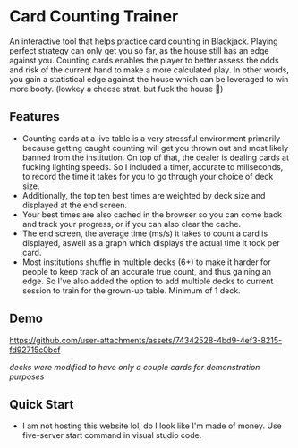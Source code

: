 # Card Counting Trainer
An interactive tool that helps practice card counting in Blackjack. Playing perfect strategy can only get you so far, as the house still has an edge against you. Counting cards enables the player to better assess the odds and risk of the current hand to make a more calculated play. In other words, you gain a statistical edge against the house which can be leveraged to win more booty. (lowkey a cheese strat, but fuck the house 🖕)
## Features
- Counting cards at a live table is a very stressful environment primarily because getting caught counting will get you thrown out and most likely banned from the institution. On top of that, the dealer is dealing cards at fucking lighting speeds. So I included a timer, accurate to miliseconds, to record the time it takes for you to go through your choice of deck size.
- Additionally, the top ten best times are weighted by deck size and displayed at the end screen. 
- Your best times are also cached in the browser so you can come back and track your progress, or if you can also clear the cache.
- The end screen, the average time (ms/s) it takes to count a card is displayed, aswell as a graph which displays the actual time it took per card.
- Most institutions shuffle in multiple decks (6+) to make it harder for people to keep track of an accurate true count, and thus gaining an edge. So I've also added the option to add multiple decks to current session to train for the grown-up table. Minimum of 1 deck.
## Demo



https://github.com/user-attachments/assets/74342528-4bd9-4ef3-8215-fd92715c0bcf

_decks were modified to have only a couple cards for demonstration purposes_

## Quick Start
- I am not hosting this website lol, do I look like I'm made of money. Use five-server start command in visual studio code.
